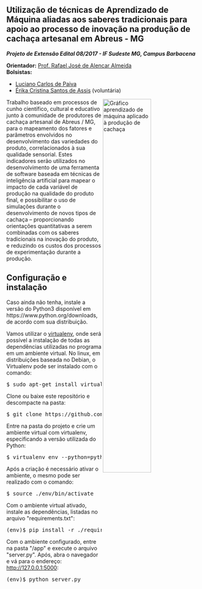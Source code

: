 ## Utilização de técnicas de Aprendizado de Máquina aliadas aos saberes tradicionais para apoio ao processo de inovação na produção de cachaça artesanal em Abreus - MG

___Projeto de Extensão Edital 08/2017 - IF Sudeste MG, Campus Barbacena___

__Orientador:__ <a href="http://lattes.cnpq.br/3995585094514614" target="_blank">Prof. Rafael José de Alencar Almeida</a><br />
__Bolsistas:__
- <a href="http://lattes.cnpq.br/4539575610533576" target="_blank">Luciano Carlos de Paiva</a>
- <a href="http://lattes.cnpq.br/1080835313733221" target="_blank">Érika Cristina Santos de Assis</a> (voluntária)

<img align="right" width="50%" src="http://aprendizadodemaquina.com.br/grafico_aguradente.png?v=3" alt="Gráfico aprendizado de máquina aplicado à produção de cachaça">

<p>Trabalho baseado em processos de cunho científico, cultural e educativo junto à comunidade de produtores de cachaça artesanal de Abreus / MG, para o mapeamento dos fatores e parâmetros envolvidos no desenvolvimento das variedades do produto, correlacionados à sua qualidade sensorial. Estes indicadores serão utilizados no desenvolvimento de uma ferramenta de software baseada em técnicas de inteligência artificial para mapear o impacto de cada variável de produção na qualidade do produto final, e possibilitar o uso de simulações durante o desenvolvimento de novos tipos de cachaça – proporcionando orientações quantitativas a serem combinadas com os saberes tradicionais na inovação do produto, e reduzindo os custos dos processos de experimentação durante a produção.</p>

## Configuração e instalação 
<p>Caso ainda não tenha, instale a versão do Python3 disponível em https://www.python.org/downloads, de acordo com sua distribuição.</p> 
<p>Vamos utilizar o <a href=https://virtualenv.pypa.io/en/stable/>virtualenv</a>, onde será possível a instalação de todas as dependências utilizadas no programa em um ambiente virtual. No linux, em distribuições baseada no Debian,  o Virtualenv pode ser instalado com o comando:</p>
<pre>$ sudo apt-get install virtualenv</pre>

Clone ou baixe este repositório e descompacte na pasta:
<pre>$ git clone https://github.com/rafjaa/aprendizado_maquina_aguardente.git </pre>

Entre na pasta do projeto e crie um ambiente virtual com virtualenv, especificando a versão utilizada do Python:
<pre>$ virtualenv env --python=python3</pre>

Após a criação é necessário ativar o ambiente, o mesmo pode ser realizado com o comando:
<pre>$ source ./env/bin/activate</pre>

Com o ambiente virtual ativado, instale as dependências, listadas no arquivo "requirements.txt":
<pre>(env)$ pip install -r ./requirements.txt</pre>

Com o ambiente configurado, entre na pasta "/app" e execute o arquivo "server.py". Após, abra o navegador e vá para o endereço: http://127.0.0.1:5000:
<pre>(env)$ python server.py</pre>

